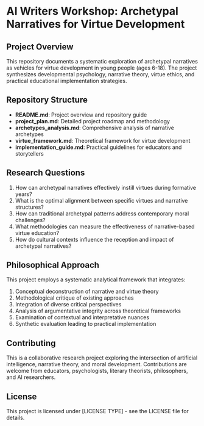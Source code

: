 # AI Writers Workshop: Archetypal Narratives for Virtue Development

## Project Overview
This repository documents a systematic exploration of archetypal narratives as vehicles for virtue development in young people (ages 6-18). The project synthesizes developmental psychology, narrative theory, virtue ethics, and practical educational implementation strategies.

## Repository Structure
- **README.md**: Project overview and repository guide
- **project_plan.md**: Detailed project roadmap and methodology
- **archetypes_analysis.md**: Comprehensive analysis of narrative archetypes
- **virtue_framework.md**: Theoretical framework for virtue development
- **implementation_guide.md**: Practical guidelines for educators and storytellers

## Research Questions
1. How can archetypal narratives effectively instill virtues during formative years?
2. What is the optimal alignment between specific virtues and narrative structures?
3. How can traditional archetypal patterns address contemporary moral challenges?
4. What methodologies can measure the effectiveness of narrative-based virtue education?
5. How do cultural contexts influence the reception and impact of archetypal narratives?

## Philosophical Approach
This project employs a systematic analytical framework that integrates:
1. Conceptual deconstruction of narrative and virtue theory
2. Methodological critique of existing approaches
3. Integration of diverse critical perspectives
4. Analysis of argumentative integrity across theoretical frameworks
5. Examination of contextual and interpretative nuances
6. Synthetic evaluation leading to practical implementation

## Contributing
This is a collaborative research project exploring the intersection of artificial intelligence, narrative theory, and moral development. Contributions are welcome from educators, psychologists, literary theorists, philosophers, and AI researchers.

## License
This project is licensed under [LICENSE TYPE] - see the LICENSE file for details.

